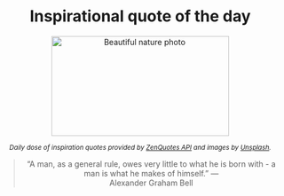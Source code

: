 
<div align="center">

# Inspirational quote of the day

<img src="./data/photo.jpeg" alt="Beautiful nature photo" width="320" height="180">

<sub><i>Daily dose of inspiration quotes provided by [ZenQuotes API](https://zenquotes.io/) and images by [Unsplash](https://unsplash.com/).</i></sub>


<blockquote>&ldquo;A man, as a general rule, owes very little to what he is born with - a man is what he makes of himself.&rdquo; &mdash; <footer>Alexander Graham Bell</footer></blockquote>

</div>
